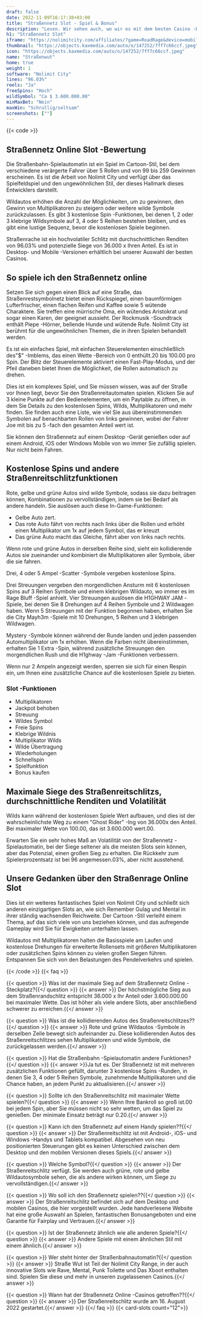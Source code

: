 ```yaml
---
draft: false
date: 2022-11-09T16:17:38+03:00
title: "Straßennetz Slot - Spiel & Bonus"
description: "Lesen. Wir sehen auch, wo wir es mit dem besten Casino -Bonus spielen können."
h1: "Straßennetz Slot"
iframe: "https://nolimitcity.com/affiliates/?game=RoadRage&device=mobile"
thumbnail: "https://objects.kaxmedia.com/auto/o/147252/7ff7c66ccf.jpeg"
icon: "https://objects.kaxmedia.com/auto/o/147252/7ff7c66ccf.jpeg"
name: "Straßenwut"
home: true
weight: 1
software: "Nolimit City"
lines: "96.03%"
reels: "Ja"
freeSpins: "Hoch"
wildSymbol: "Ca $ 3.600.000.00"
minMaxBet: "Nein"
maxWin: "Schrullig/seltsam"
screenshots: [""]
---
```


{{< code >}}<h2>Straßennetz Online Slot -Bewertung</h2><p>Die Straßenbahn-Spielautomatin ist ein Spiel im Cartoon-Stil, bei dem verschiedene verärgerte Fahrer über 5 Rollen und von 99 bis 259 Gewinnen erscheinen. Es ist die Arbeit von Nolimit City und verfügt über das Spielfeldspiel und den ungewöhnlichen Stil, der dieses Hallmark dieses Entwicklers darstellt.</p><p>Wildautos erhöhen die Anzahl der Möglichkeiten, um zu gewinnen, den Gewinn von Multiplikatoren zu steigern oder weitere wilde Symbole zurückzulassen. Es gibt 3 kostenlose Spin -Funktionen, bei denen 1, 2 oder 3 klebrige Wildsymbole auf 3, 4 oder 5 Reihen bestehen bleiben, und es gibt eine lustige Sequenz, bevor die kostenlosen Spiele beginnen.</p><p>Straßenrache ist ein hochvolatiler Schlitz mit durchschnittlichen Renditen von 96.03% und potenzielle Siege von 36.000 x Ihren Anteil. Es ist in Desktop- und Mobile -Versionen erhältlich bei unserer Auswahl der besten Casinos.</p><h2>So spiele ich den Straßennetz online</h2><p>Setzen Sie sich gegen einen Blick auf eine Straße, das Straßenrestsymbolnetz bietet einen Rückspiegel, einen baumförmigen Lufterfrischer, einen flachen Reifen und Kaffee sowie 5 wütende Charaktere. Sie treffen eine mürrische Oma, ein wütendes Aristokrat und sogar einen Karen, der geeignet aussieht. Der Rockmusik -Soundtrack enthält Piepe -Hörner, bellende Hunde und wütende Rufe. Nolimit City ist berühmt für die ungewöhnlichen Themen, die in ihren Spielen behandelt werden.</p><p>Es ist ein einfaches Spiel, mit einfachen Steuerelementen einschließlich des"$" -Imblems, das einen Wette -Bereich von 0 enthüllt.20 bis 100.00 pro Spin. Der Blitz der Steuerelemente aktiviert einen Fast-Play-Modus, und der Pfeil daneben bietet Ihnen die Möglichkeit, die Rollen automatisch zu drehen.</p><p>Dies ist ein komplexes Spiel, und Sie müssen wissen, was auf der Straße vor Ihnen liegt, bevor Sie den Straßenreitautomaten spielen. Klicken Sie auf 3 kleine Punkte auf den Bedienelementen, um ein Paytable zu öffnen, in dem Sie Details zu den kostenlosen Spins, Wilds, Multiplikatoren und mehr finden. Sie finden auch eine Liste, wie viel Sie aus übereinstimmenden Symbolen auf benachbarten Rollen von links gewinnen, wobei der Fahrer Joe mit bis zu 5 -fach den gesamten Anteil wert ist.</p><p>Sie können den Straßennetz auf einem Desktop -Gerät genießen oder auf einem Android, iOS oder Windows Mobile von wo immer Sie zufällig spielen. Nur nicht beim Fahren.</p><h2>Kostenlose Spins und andere Straßenreitschlitzfunktionen</h2><p>Rote, gelbe und grüne Autos sind wilde Symbole, sodass sie dazu beitragen können, Kombinationen zu vervollständigen, indem sie bei Bedarf als andere handeln. Sie auslösen auch diese In-Game-Funktionen:</p><ul><li>Gelbe Auto zert.</li><li>Das rote Auto fährt von rechts nach links über die Rollen und erhöht einen Multiplikator um 1x auf jedem Symbol, das er kreuzt</li><li>Das grüne Auto macht das Gleiche, fährt aber von links nach rechts.</li></ul><p>Wenn rote und grüne Autos in derselben Reihe sind, sieht ein kollidierende Autos sie zueinander und kombiniert die Multiplikatoren aller Symbole, über die sie fahren. </p><p>Drei, 4 oder 5 Ampel -Scatter -Symbole vergeben kostenlose Spins.</p><p>Drei Streuungen vergeben den morgendlichen Ansturm mit 6 kostenlosen Spins auf 3 Reihen Symbole und einem klebrigen Wildauto, wo immer es im Rage Bluff -Spiel anhielt. Vier Streuungen auslösen die H1GHWAY JAM -Spiele, bei denen Sie 8 Drehungen auf 4 Reihen Symbole und 2 Wildwagen haben. Wenn 5 Streuungen mit der Funktion begonnen haben, erhalten Sie die City Mayh3m -Spiele mit 10 Drehungen, 5 Reihen und 3 klebrigen Wildwagen. </p><p>Mystery -Symbole können während der Runde landen und jeden passenden Automultiplikator um 1x erhöhen. Wenn die Farben nicht übereinstimmen, erhalten Sie 1 Extra -Spin, während zusätzliche Streuungen den morgendlichen Rush und die H1ghway -Jam -Funktionen verbessern.</p><p>Wenn nur 2 Ampeln angezeigt werden, sperren sie sich für einen Respin ein, um Ihnen eine zusätzliche Chance auf die kostenlosen Spiele zu bieten. </p><h3>
Slot -Funktionen</h3><ul>
<li></span>
Multiplikatoren</li>
<li></span>
Jackpot behoben</li>
<li></span>
Streuung</li>
<li></span>
Wildes Symbol</li>
<li></span>
Freie Spins</li>
<li></span>
Klebrige Wildnis</li>
<li></span>
Multiplikator Wilds</li>
<li></span>
Wilde Übertragung</li>
<li></span>
Wiederholungen</li>
<li></span>
Schnellspin</li>
<li></span>
Spielfunktion</li>
<li></span>
Bonus kaufen</li></ul><h2>Maximale Siege des Straßenreitschlitzs, durchschnittliche Renditen und Volatilität</h2><p>Wilds kann während der kostenlosen Spiele Wert aufbauen, und dies ist der wahrscheinlichste Weg zu einem "Ghost Rider" -Ing von 36.000x den Anteil. Bei maximaler Wette von 100.00, das ist 3.600.000 wert.00. </p><p>Erwarten Sie ein sehr hohes Maß an Volatilität von der Straßennetz -Spielautomatin, bei der Siege seltener als die meisten Slots sein können, aber das Potenzial, einen großen Sieg zu erhalten. Die Rückkehr zum Spielerprozentsatz ist bei 96 angemessen.03%, aber nicht ausstehend.</p><h2>Unsere Gedanken über den Straßenrage Online Slot</h2><p>Dies ist ein weiteres fantastisches Spiel von Nolimit City und schließt sich anderen einzigartigen Slots an, wie sich Remember Gulag und Mental in ihrer ständig wachsenden Reichweite. Der Cartoon -Stil verleiht einem Thema, auf das sich viele von uns beziehen können, und das aufregende Gameplay wird Sie für Ewigkeiten unterhalten lassen.</p><p>Wildautos mit Multiplikatoren halten die Basisspiele am Laufen und kostenlose Drehungen für erweiterte Rollensets mit größeren Multiplikatoren oder zusätzlichen Spins können zu vielen großen Siegen führen. Entspannen Sie sich von den Belastungen des Pendelverkehrs und spielen.</p>
{{< /code >}}
{{< faq >}}

{{< question >}} Was ist der maximale Sieg auf dem Straßennetz Online -Steckplatz?{{</ question >}}
{{< answer >}} Der höchstmögliche Sieg aus dem Straßenrandschlitz entspricht 36.000 x Ihr Anteil oder 3.600.000.00 bei maximaler Wette. Das ist höher als viele andere Slots, aber anschließend schwerer zu erreichen.{{</ answer >}}

{{< question >}} Was ist die kollidierenden Autos des Straßenreitschlitzes??{{</ question >}}
{{< answer >}} Rote und grüne Wildautos -Symbole in derselben Zeile bewegt sich aufeinander zu. Diese kollidierenden Autos des Straßenreitschlitzes sehen Multiplikatoren und wilde Symbole, die zurückgelassen werden.{{</ answer >}}

{{< question >}} Hat die Straßenbahn -Spielautomatin andere Funktionen?{{</ question >}}
{{< answer >}}Ja tut es. Der Straßennetz ist mit mehreren zusätzlichen Funktionen gefüllt, darunter 3 kostenlose Spins -Runden, in denen Sie 3, 4 oder 5 Reihen Symbole, zunehmende Multiplikatoren und die Chance haben, an jedem Punkt zu aktualisieren.{{</ answer >}}

{{< question >}} Sollte ich den Straßenreitschlitz mit maximaler Wette spielen?{{</ question >}}
{{< answer >}} Wenn Ihre Bankroll so groß ist.00 bei jedem Spin, aber Sie müssen nicht so sehr wetten, um das Spiel zu genießen. Der minimale Einsatz beträgt nur 0.20.{{</ answer >}}

{{< question >}} Kann ich den Straßennetz auf einem Handy spielen??{{</ question >}}
{{< answer >}} Der Straßenreitschlitz ist mit Android-, iOS- und Windows -Handys und Tablets kompatibel. Abgesehen von neu positionierten Steuerungen gibt es keinen Unterschied zwischen dem Desktop und den mobilen Versionen dieses Spiels.{{</ answer >}}

{{< question >}} Welche Symbol?{{</ question >}}
{{< answer >}} Der Straßenreitschlitz verfügt. Sie werden auch grüne, rote und gelbe Wildautosymbole sehen, die als andere wirken können, um Siege zu vervollständigen.{{</ answer >}}

{{< question >}} Wo soll ich den Straßennetz spielen??{{</ question >}}
{{< answer >}} Der Straßenreitschlitz befindet sich auf dem Desktop und mobilen Casinos, die hier vorgestellt wurden. Jede handverlesene Website hat eine große Auswahl an Spielen, fantastischen Bonusangeboten und eine Garantie für Fairplay und Vertrauen.{{</ answer >}}

{{< question >}} Ist der Straßennetz ähnlich wie alle anderen Spiele?{{</ question >}}
{{< answer >}} Andere Spiele mit einem ähnlichen Stil mit einem ähnlich.{{</ answer >}}

{{< question >}} Wer steht hinter der Straßenbahnautomatin?{{</ question >}}
{{< answer >}} Straße Wut ist Teil der Nolimit City Range, in der auch innovative Slots wie Rave, Mental, Punk Toilette und Das Xboot enthalten sind. Spielen Sie diese und mehr in unseren zugelassenen Casinos.{{</ answer >}}

{{< question >}} Wann hat der Straßennetz Online -Casinos getroffen??{{</ question >}}
{{< answer >}} Der Straßenreitschlitz wurde am 16. August 2022 gestartet.{{</ answer >}}
{{</ faq >}}
{{< card-slots count="12">}}